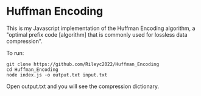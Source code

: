 # Huffman Encoding

This is my Javascript implementation of the Huffman Encoding algorithm, a "optimal prefix code [algorithm] that is commonly used for lossless data compression".


To run:
```
git clone https://github.com/Rileyc2022/Huffman_Encoding
cd Huffman_Encoding
node index.js -o output.txt input.txt 
```
Open output.txt and you will see the compression dictionary.
